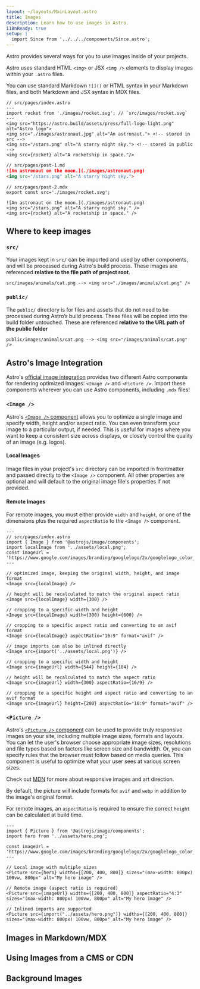 ```yaml
---
layout: ~/layouts/MainLayout.astro
title: Images
description: Learn how to use images in Astro.
i18nReady: true
setup: |
  import Since from '../../../components/Since.astro';
---
```

Astro provides several ways for you to use images inside of your projects.

Astro uses standard HTML `<img>` or JSX `<img />` elements to display images within your `.astro` files. 

You can use standard Markdown `![]()` or HTML syntax in your Markdown files, and both Markdown and JSX syntax in MDX files.

```astro
// src/pages/index.astro
---
import rocket from './images/rocket.svg'; // `src/images/rocket.svg`
---
<img src="https://astro.build/assets/press/full-logo-light.png" alt="Astro logo">
<img src="./images/astronaut.jpg" alt="An astronaut."> <!-- stored in src -->
<img src="/stars.png" alt="A starry night sky."> <!-- stored in public -->
<img src={rocket} alt="A rocketship in space."/>
```

```markdown
// src/pages/post-1.md
![An astronaut on the moon.](./images/astronaut.png)
<img src="/stars.png" alt="A starry night sky.">
```


```mdx
// src/pages/post-2.mdx
export const src='./images/rocket.svg';

![An astronaut on the moon.](./images/astronaut.png)
<img src="/stars.png" alt="A starry night sky." />
<img src={rocket} alt="A rocketship in space." />
```

## Where to keep images

### `src/`
Your images kept in `src/` can be imported and used by other components, and will be processed during Astro's build process. These images are referenced **relative to the file path of project root**.

```
src/images/animals/cat.png --> <img src="./images/animals/cat.png" />
```

### `public/`

The `public/` directory is for files and assets that do not need to be processed during Astro’s build process. These files will be copied into the build folder untouched. These are referenced **relative to the URL path of the public folder**

```
public/images/animals/cat.png --> <img src="/images/animals/cat.png" />
```

## Astro's Image Integration

Astro's [official image integration](/en/guides/integrations-guide/image/) provides two different Astro components for rendering optimized images: `<Image />` and `<Picture />`. Import these components wherever you can use Astro components, including `.mdx` files!

### `<Image />`

Astro's [`<Image />` component](/en/guides/integrations-guide/image/#image-) allows you to optimize a single image and specify width, height and/or aspect ratio. You can even transform your image to a particular output, if needed. This is useful for images where you want to keep a consistent size across displays, or closely control the quality of an image (e.g. logos).

#### Local Images

Image files in your project's `src` directory can be imported in frontmatter and passed directly to the `<Image />` component. All other properties are optional and will default to the original image file's properties if not provided.

#### Remote Images

For remote images, you must either provide `width` and `height`, or one of the dimensions plus the required `aspectRatio` to the `<Image />` component.

```astro
---
// src/pages/index.astro
import { Image } from '@astrojs/image/components';
import localImage from '../assets/local.png';
const imageUrl = 'https://www.google.com/images/branding/googlelogo/2x/googlelogo_color_272x92dp.png';
---

// optimized image, keeping the original width, height, and image format
<Image src={localImage} />

// height will be recalculated to match the original aspect ratio
<Image src={localImage} width={300} />

// cropping to a specific width and height
<Image src={localImage} width={300} height={600} />

// cropping to a specific aspect ratio and converting to an avif format
<Image src={localImage} aspectRatio="16:9" format="avif" />

// image imports can also be inlined directly
<Image src={import('../assets/local.png')} />

// cropping to a specific width and height
<Image src={imageUrl} width={544} height={184} />

// height will be recalculated to match the aspect ratio
<Image src={imageUrl} width={300} aspectRatio={16/9} />

// cropping to a specific height and aspect ratio and converting to an avif format
<Image src={imageUrl} height={200} aspectRatio="16:9" format="avif" />
```

### `<Picture /> `

Astro's [`<Picture />` component](/en/guides/integrations-guide/image/#picture-) can be used to provide truly responsive images on your site, including multiple image sizes, formats and layouts. You can let the user's browser choose appropriate image sizes, resolutions and file types based on factors like screen size and bandwidth. Or, you can specify rules that the browser must follow based on media queries. This component is useful to optimize what your user sees at various screen sizes.

Check out [MDN](https://developer.mozilla.org/en-US/docs/Learn/HTML/Multimedia_and_embedding/Responsive_images#art_direction) for more about responsive images and art direction.

By default, the picture will include formats for `avif` and `webp` in addition to the image's original format.

For remote images, an `aspectRatio` is required to ensure the correct `height` can be calculated at build time.

```astro
---
import { Picture } from '@astrojs/image/components';
import hero from '../assets/hero.png';

const imageUrl = 'https://www.google.com/images/branding/googlelogo/2x/googlelogo_color_272x92dp.png';
---

// Local image with multiple sizes
<Picture src={hero} widths={[200, 400, 800]} sizes="(max-width: 800px) 100vw, 800px" alt="My hero image" />

// Remote image (aspect ratio is required)
<Picture src={imageUrl} widths={[200, 400, 800]} aspectRatio="4:3" sizes="(max-width: 800px) 100vw, 800px" alt="My hero image" />

// Inlined imports are supported
<Picture src={import("../assets/hero.png")} widths={[200, 400, 800]} sizes="(max-width: 800px) 100vw, 800px" alt="My hero image" />
```

## Images in Markdown/MDX

## Using Images from a CMS or CDN

## Background Images